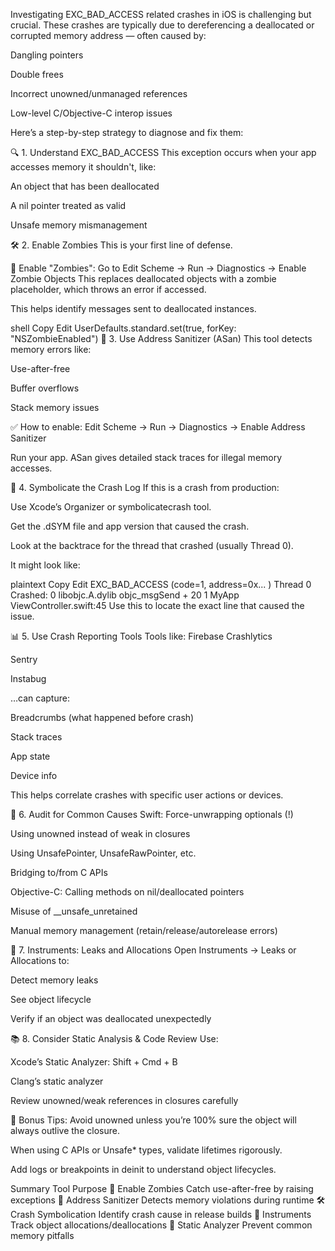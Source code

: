 Investigating EXC_BAD_ACCESS related crashes in iOS is challenging but crucial. These crashes are typically due to dereferencing a deallocated or corrupted memory address — often caused by:

Dangling pointers

Double frees

Incorrect unowned/unmanaged references

Low-level C/Objective-C interop issues

Here’s a step-by-step strategy to diagnose and fix them:

🔍 1. Understand EXC_BAD_ACCESS
This exception occurs when your app accesses memory it shouldn't, like:

An object that has been deallocated

A nil pointer treated as valid

Unsafe memory mismanagement

🛠️ 2. Enable Zombies
This is your first line of defense.

🧟 Enable "Zombies":
Go to Edit Scheme → Run → Diagnostics → Enable Zombie Objects
This replaces deallocated objects with a zombie placeholder, which throws an error if accessed.

This helps identify messages sent to deallocated instances.

shell
Copy
Edit
UserDefaults.standard.set(true, forKey: "NSZombieEnabled")
🧪 3. Use Address Sanitizer (ASan)
This tool detects memory errors like:

Use-after-free

Buffer overflows

Stack memory issues

✅ How to enable:
Edit Scheme → Run → Diagnostics → Enable Address Sanitizer

Run your app. ASan gives detailed stack traces for illegal memory accesses.

🐛 4. Symbolicate the Crash Log
If this is a crash from production:

Use Xcode’s Organizer or symbolicatecrash tool.

Get the .dSYM file and app version that caused the crash.

Look at the backtrace for the thread that crashed (usually Thread 0).

It might look like:

plaintext
Copy
Edit
EXC_BAD_ACCESS (code=1, address=0x... )
Thread 0 Crashed:
0  libobjc.A.dylib objc_msgSend + 20
1  MyApp       ViewController.swift:45
Use this to locate the exact line that caused the issue.

📊 5. Use Crash Reporting Tools
Tools like:
Firebase Crashlytics

Sentry

Instabug

…can capture:

Breadcrumbs (what happened before crash)

Stack traces

App state

Device info

This helps correlate crashes with specific user actions or devices.

📌 6. Audit for Common Causes
Swift:
Force-unwrapping optionals (!)

Using unowned instead of weak in closures

Using UnsafePointer, UnsafeRawPointer, etc.

Bridging to/from C APIs

Objective-C:
Calling methods on nil/deallocated pointers

Misuse of __unsafe_unretained

Manual memory management (retain/release/autorelease errors)

🧹 7. Instruments: Leaks and Allocations
Open Instruments → Leaks or Allocations to:

Detect memory leaks

See object lifecycle

Verify if an object was deallocated unexpectedly

📚 8. Consider Static Analysis & Code Review
Use:

Xcode’s Static Analyzer: Shift + Cmd + B

Clang’s static analyzer

Review unowned/weak references in closures carefully

🚨 Bonus Tips:
Avoid unowned unless you’re 100% sure the object will always outlive the closure.

When using C APIs or Unsafe* types, validate lifetimes rigorously.

Add logs or breakpoints in deinit to understand object lifecycles.

Summary
Tool	Purpose
🧟 Enable Zombies	Catch use-after-free by raising exceptions
🧪 Address Sanitizer	Detects memory violations during runtime
🛠 Crash Symbolication	Identify crash cause in release builds
🧠 Instruments	Track object allocations/deallocations
🧰 Static Analyzer	Prevent common memory pitfalls


